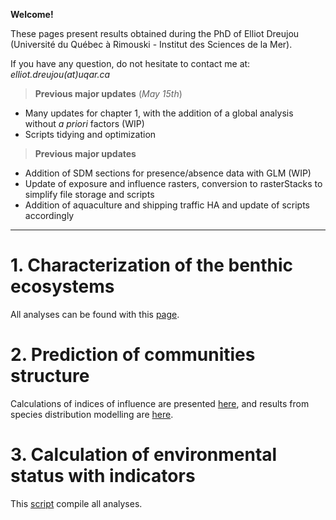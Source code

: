 **Welcome!**

These pages present results obtained during the PhD of Elliot Dreujou (Université du Québec à Rimouski - Institut des Sciences de la Mer).

If you have any question, do not hesitate to contact me at: *elliot.dreujou(at)uqar.ca*

> **Previous major updates** (*May 15th*)<br>
- Many updates for chapter 1, with the addition of a global analysis without *a priori* factors (WIP)
- Scripts tidying and optimization

> **Previous major updates**<br>
- Addition of SDM sections for presence/absence data with GLM (WIP)
- Update of exposure and influence rasters, conversion to rasterStacks to simplify file storage and scripts
- Addition of aquaculture and shipping traffic HA and update of scripts accordingly

-----


# 1. Characterization of the benthic ecosystems

All analyses can be found with this [page](https://eldre.github.io/eldre-phd/Chap1/C1_index.html).

# 2. Prediction of communities structure

Calculations of indices of influence are presented [here](https://eldre.github.io/eldre-phd/Chap2/C2_analyses_A.html), and results from species distribution modelling are [here](https://eldre.github.io/eldre-phd/Chap2/C2_analyses_B.html).

# 3. Calculation of environmental status with indicators

This [script](https://eldre.github.io/eldre-phd/Chap3/C3_analyses.html) compile all analyses.
